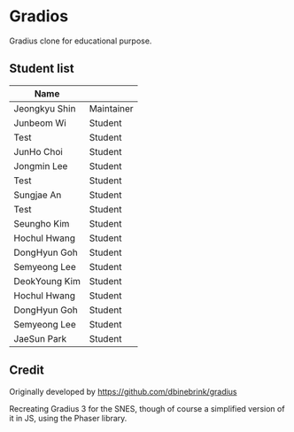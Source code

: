 # Gradios

Gradius clone for educational purpose.

## Student list

| Name         |            |
|--------------|------------|
| Jeongkyu Shin| Maintainer |
| Junbeom Wi | Student  |
| Test         | Student    |
| JunHo Choi   | Student    |
| Jongmin Lee  | Student    |
| Test         | Student    |
| Sungjae An| Student |
| Test         | Student    |
| Seungho Kim  | Student    |
| Hochul Hwang | Student    |
| DongHyun Goh | Student    |
| Semyeong Lee|Student|
| DeokYoung Kim | Student|
| Hochul Hwang | Student    |
| DongHyun Goh | Student    |
| Semyeong Lee|Student|
| JaeSun Park  | Student   |

## Credit

Originally developed by https://github.com/dbinebrink/gradius

Recreating Gradius 3 for the SNES, though of course a simplified version of it in JS, using the Phaser library.
